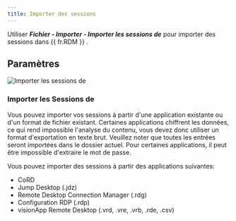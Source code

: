```yaml
---
title: Importer des sessions
---
```

Utiliser ***Fichier - Importer - Importer les sessions de*** pour importer des sessions dans {{ fr.RDM }} . 

## Paramètres 

![Importer les sessions de](/img/fr/rdm/mac/clip4027.png) 

### Importer les Sessions de 

Vous pouvez importer vos sessions à partir d&apos;une application existante ou d&apos;un format de fichier existant. Certaines applications chiffrent les données, ce qui rend impossible l&apos;analyse du contenu, vous devez donc utiliser un format d&apos;exportation en texte brut. Veuillez noter que toutes les entrées seront importées dans le dossier actuel. Pour certaines applications, il peut être impossible d&apos;extraire le mot de passe.  

Vous pouvez importer des sessions à partir des applications suivantes:  

* CoRD 
* Jump Desktop (.jdz) 
* Remote Desktop Connection Manager (.rdg) 
* Configuration RDP (.rdp) 
* visionApp Remote Desktop (.vrd, .vre, .vrb, .rde, .csv) 

